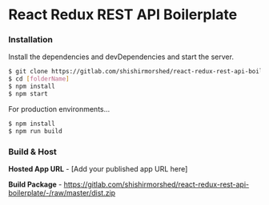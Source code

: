 # React Redux REST API Boilerplate



### Installation

Install the dependencies and devDependencies and start the server.

```sh
$ git clone https://gitlab.com/shishirmorshed/react-redux-rest-api-boilerplate.git
$ cd [folderName]
$ npm install
$ npm start
```

For production environments...

```sh
$ npm install
$ npm run build
```

### Build & Host
**Hosted App URL** - [Add your published app URL here]

**Build Package** - https://gitlab.com/shishirmorshed/react-redux-rest-api-boilerplate/-/raw/master/dist.zip